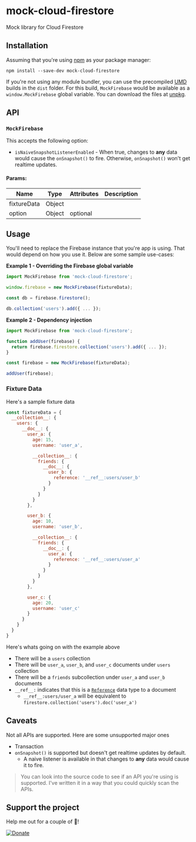 # mock-cloud-firestore

Mock library for Cloud Firestore

## Installation

Assuming that you're using [npm](https://www.npmjs.com/) as your package manager:

```
npm install --save-dev mock-cloud-firestore
```

If you're not using any module bundler, you can use the precompiled [UMD](https://github.com/umdjs/umd) builds in the `dist` folder. For this build, `MockFirebase` would be available as a `window.MockFirebase` global variable. You can download the files at [unpkg](https://unpkg.com/mock-cloud-firestore/).

## API

### `MockFirebase`

This accepts the following option:

- `isNaiveSnapshotListenerEnabled` - When true, changes to **any** data would cause the `onSnapshot()` to fire. Otherwise, `onSnapshot()` won't get realtime updates.

#### Params:

| Name        | Type   | Attributes | Description |
| ----------- | -------| ---------- | ----------- |
| fixtureData | Object |            |             |
| option      | Object | optional   |             |

## Usage

You'll need to replace the Firebase instance that you're app is using. That would depend on how you use it. Below are some sample use-cases:

**Example 1 - Overriding the Firebase global variable**

```javascript
import MockFirebase from 'mock-cloud-firestore';

window.firebase = new MockFirebase(fixtureData);

const db = firebase.firestore();

db.collection('users').add({ ... });
```

**Example 2 - Dependency injection**

```javascript
import MockFirebase from 'mock-cloud-firestore';

function addUser(firebase) {
  return firebase.firestore.collection('users').add({ ... });
}

const firebase = new MockFirebase(fixtureData);

addUser(firebase);
```

### Fixture Data

Here's a sample fixture data

```javascript
const fixtureData = {
  __collection__: {
    users: {
      __doc__: {
        user_a: {
          age: 15,
          username: 'user_a',

          __collection__: {
            friends: {
              __doc__: {
                user_b: {
                  reference: '__ref__:users/user_b'
                }
              }
            }
          }
        },

        user_b: {
          age: 10,
          username: 'user_b',

          __collection__: {
            friends: {
              __doc__: {
                user_a: {
                  reference: '__ref__:users/user_a'
                }
              }
            }
          }
        },

        user_c: {
          age: 20,
          username: 'user_c'
        }
      }
    }
  }
}
```

Here's whats going on with the example above

- There will be a `users` collection
- There will be `user_a`, `user_b`, and `user_c` documents under `users` collection
- There will be a `friends` subcollection under `user_a` and `user_b` documents
- `__ref__:` indicates that this is a [`Reference`](https://firebase.google.com/docs/firestore/manage-data/data-types#data_types) data type to a document
  - `__ref__:users/user_a` will be equivalent to `firestore.collection('users').doc('user_a')`

## Caveats

Not all APIs are supported. Here are some unsupported major ones

- Transaction
- `onSnapshot()` is supported but doesn't get realtime updates by default.
  - A naive listener is available in that changes to **any** data would cause it to fire.

> You can look into the source code to see if an API you're using is supported. I've written it in a way that you could quickly scan the APIs.

## Support the project

Help me out for a couple of :beers:!

[![Donate](https://www.paypalobjects.com/webstatic/mktg/logo/pp_cc_mark_37x23.jpg)](https://paypal.me/mikkopaderes)
